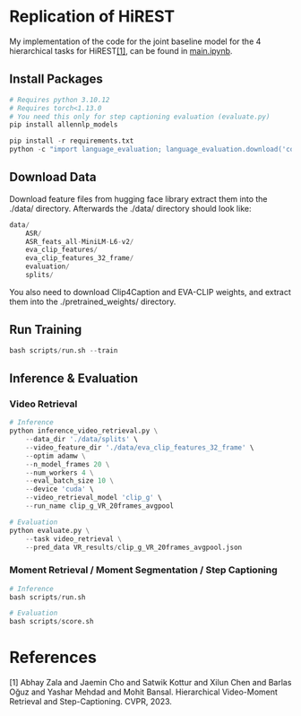 # Replication of HiREST
My implementation of the code for the joint baseline model for the 4 hierarchical tasks for HiREST[[1]](#1), can be found in [main.ipynb](https://github.com/khushipatni-psu/CSE597_Project/blob/main/main.ipynb).

## Install Packages

```python
# Requires python 3.10.12
# Requires torch<1.13.0
# You need this only for step captioning evaluation (evaluate.py)
pip install allennlp_models

pip install -r requirements.txt
python -c "import language_evaluation; language_evaluation.download('coco')"
```

## Download Data

Download feature files from hugging face library extract them into the ./data/ directory.
Afterwards the ./data/ directory should look like:
```python
data/
    ASR/
    ASR_feats_all-MiniLM-L6-v2/
    eva_clip_features/
    eva_clip_features_32_frame/
    evaluation/
    splits/
```

You also need to download Clip4Caption and EVA-CLIP weights, and extract them into the ./pretrained_weights/ directory. 

## Run Training

```python
bash scripts/run.sh --train
```

## Inference & Evaluation

### Video Retrieval

```python
# Inference
python inference_video_retrieval.py \
    --data_dir './data/splits' \
    --video_feature_dir './data/eva_clip_features_32_frame' \
    --optim adamw \
    --n_model_frames 20 \
    --num_workers 4 \
    --eval_batch_size 10 \
    --device 'cuda' \
    --video_retrieval_model 'clip_g' \
    --run_name clip_g_VR_20frames_avgpool

# Evaluation
python evaluate.py \
    --task video_retrieval \
    --pred_data VR_results/clip_g_VR_20frames_avgpool.json
```

### Moment Retrieval / Moment Segmentation / Step Captioning

```python
# Inference
bash scripts/run.sh

# Evaluation
bash scripts/score.sh
```

# References
<a id="1">[1]</a> 
Abhay Zala and Jaemin Cho and Satwik Kottur and Xilun Chen and Barlas Oğuz and Yashar Mehdad and Mohit Bansal. 
Hierarchical Video-Moment Retrieval and Step-Captioning. 
CVPR, 2023.
